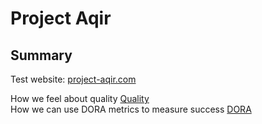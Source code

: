 # Project Aqir

## Summary

Test website: [project-aqir.com](http://www.project-aqir.co.uk/)  

How we feel about quality [Quality](./quality.md)  
How we can use DORA metrics to measure success [DORA](./dora.md)
